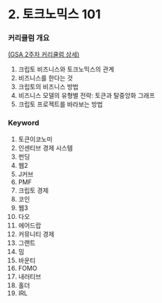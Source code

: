 # 2. 토크노믹스 101

### 커리큘럼 개요

[(GSA 2주차 커리큘럼 상세)](https://ludium.gitbook.io/gem-study/gem-study-advanced-gsa/2.-101)

1. 크립토 비즈니스와 토크노믹스의 관계
2. 비즈니스를 한다는 것
3. 크립토의 비즈니스 방법
4. 비즈니스 모델의 유형별 전략: 토큰과 탈중앙화 그래프
5. 크립토 프로젝트를 바라보는 방법

### Keyword

1. 토큰이코노미
2. 인센티브 경제 시스템
3. 펀딩
4. 웹2
5. J커브
6. PMF
7. 크립토 경제
8. 코인
9. 웹3
10. 다오
11. 에어드랍
12. 커뮤니티 경제
13. 그랜트
14. 밈
15. 바운티
16. FOMO
17. 내러티브
18. 홀더
19. IRL
